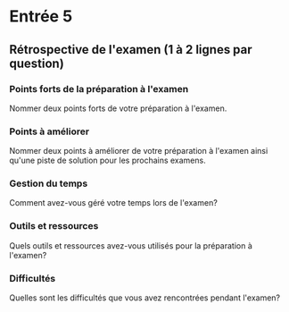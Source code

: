 # Entrée 5
## Rétrospective de l'examen (1 à 2 lignes par question)

### Points forts de la préparation à l'examen
Nommer deux points forts de votre préparation à l'examen. 

### Points à améliorer
Nommer deux points à améliorer de votre préparation à l'examen ainsi qu'une piste de solution pour les prochains examens. 

### Gestion du temps
Comment avez-vous géré votre temps lors de l'examen?

### Outils et ressources
Quels outils et ressources avez-vous utilisés pour la préparation à l'examen?

### Difficultés
Quelles sont les difficultés que vous avez rencontrées pendant l'examen?


